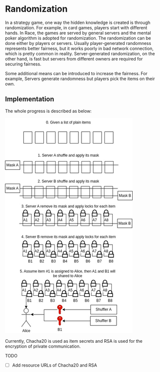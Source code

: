 # Randomization

In a strategy game, one way the hidden knowledge is created is through randomization.  For example, in card games, players start with different hands.  In Race, the games are served by general servers and the mental poker algorithm is adopted for randomization.  The randomization can be done either by players or servers.  Usually player-generated randomness represents better fairness, but it works poorly in bad network connection, which is pretty common in reality.  Server-generated randomization, on the other hand, is fast but servers from different owners are required for securing fairness.

Some additional means can be introduced to increase the fairness. For example, Servers generate randomness but players pick the items on their own.

## Implementation

The whole progress is described as below:

![Randomization](random.jpg)

Currently, Chacha20 is used as item secrets and RSA is used for the encryption of private communication.

TODO
-[ ] Add resource URLs of Chacha20 and RSA
